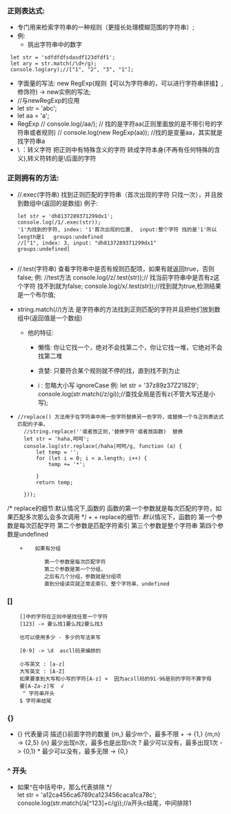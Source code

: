 ### 正则表达式:
+ 专门用来检索字符串的一种规则（更擅长处理模糊范围的字符串）;
+ 例: 
     + 挑出字符串中的数字
``` 
 let str = 'sdfdfdfsdasdf123dfdf1';
 let ary = str.match(/\d+/g);
 console.log(ary);//["1", "2", "3", "1"];
 ```
+ 字面量的写法:
            new RegExp(规则【可以为字符串的，可以进行字符串拼接】,修饰符) -> new实例的写法;
+ //与newRegExp的应用
+   let str = 'abc';
+   let aa = 'a';
+   RegExp
    // console.log(/aa/); // 找的是字符aa(正则里面放的是不带引号的字符串或者规则)
    // console.log(new RegExp(aa)); //找的是变量aa，其实就是找字符串a
+ \ ：转义字符   把正则中有特殊含义的字符 转成字符本身(不再有任何特殊的含义),转义符转的是\后面的字符

### 正则拥有的方法:
+ //.exec(字符串)
     找到正则匹配的字符串（首次出现的字符 只找一次），并且放到数组中(返回的是数组)
   例子:
    ```
   let str = 'dh8137289371299dx1';
    console.log(/1/.exec(str));
    '1'为找到的字符, index: '1'首次出现的位置,  input:整个字符 找的是'1'所以length是1   groups:undefined
    //["1", index: 3, input: "dh8137289371299dx1"
    groups:undefined]
    

+ //.test(字符串)
    查看字符串中是否有规则匹配项，如果有就返回true，否则false;
    例:
    //test方法
    console.log(/z/.test(str));// 找当前字符串中是否有z这个字符 找不到就为false;
    console.log(/x/.test(str));//找到就为true,检测结果是一个布尔值;

+ string.match(//)方法 是字符串的方法找到正则匹配的字符并且把他们放到数组中(返回值是一个数组)
    + 他的特征:
        +  懒惰: 
            你让它找一个，绝对不会找第二个，你让它找一堆，它绝对不会找第二堆

        +  贪婪:
            只要符合某个规则就不停的找，直到找不到为止
        +  i : 忽略大小写  ignoreCase
        例: let str = '37z89z37Z218Z9';
        console.log(str.match(/z/gi));//查找全局是否有z(不管大写还是小写);

+     //replace() 方法用于在字符串中用一些字符替换另一些字符，或替换一个与正则表达式匹配的子串。
        //string.replace(''或者放正则,'替换字符'或者放函数)  替换
        let str = 'haha,呵呵';
        console.log(str.replace(/haha|呵呵/g, function (a) {
            let temp = '';
            for (let i = 0; i < a.length; i++) {
                temp += '*';

            }
            return temp;

        }));

/* replace的细节:默认情况下,函数的
函数的第一个参数就是每次匹配的字符，如果匹配多次那么会多次调用 */
+ 
        + replace的细节:
            *默认*情况下，函数的
                第一个参数是每次匹配字符
                第二个参数是匹配字符索引
                第三个参数是整个字符串
                第四个参数是undefined

        +    如果有分组
              
                第一个参数是每次匹配字符
                第二个参数是第一个分组，
                之后有几个分组，参数就是分组项
                直到分组读完就正常走索引、整个字符串、undefined

### [] 
        []中的字符在正则中是找任意一个字符
        [123] -> 要么找1要么找2要么找3

        也可以使用多少 - 多少的写法来写

        [0-9] -> \d  ascll码来编排的

        小写英文 : [a-z]
        大写英文 : [A-Z]
        如果要拿到大写和小写的字符[A-z] ×  因为acsll码的91-96是别的字符不算字母
        要[A-Za-z]写  √
         ^ 字符串开头
        $ 字符串结尾

### {}
+  {} 代表量词
        描述{}前面字符的数量
        {m,}  最少m个，最多不限
        + -> {1,}
        {m,n} -> {2,5}
        {n} 最少出现n次，最多也是出现n次
        ? 最少可以没有，最多出现1次 -> {0,1}
        * 最少可以没有，最多无限 -> {0,}
### ^ 开头
+ 如果^在中括号中，那么代表排除
    */    
    let str = 'a12ca456ca6789ca123456caca1ca78c';
    console.log(str.match(/a[^123]+c/g));//a开头c结尾，中间排除1